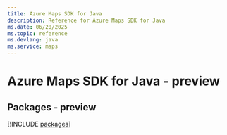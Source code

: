 ```yaml
---
title: Azure Maps SDK for Java
description: Reference for Azure Maps SDK for Java
ms.date: 06/20/2025
ms.topic: reference
ms.devlang: java
ms.service: maps
---
```

# Azure Maps SDK for Java - preview
## Packages - preview
[!INCLUDE [packages](maps-index.md)]